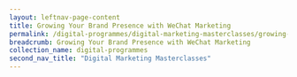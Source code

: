 ```yaml
---
layout: leftnav-page-content
title: Growing Your Brand Presence with WeChat Marketing
permalink: /digital-programmes/digital-marketing-masterclasses/growing-your-brand-presence-with-wechat-marketing
breadcrumb: Growing Your Brand Presence with WeChat Marketing
collection_name: digital-programmes
second_nav_title: "Digital Marketing Masterclasses"
---
```

